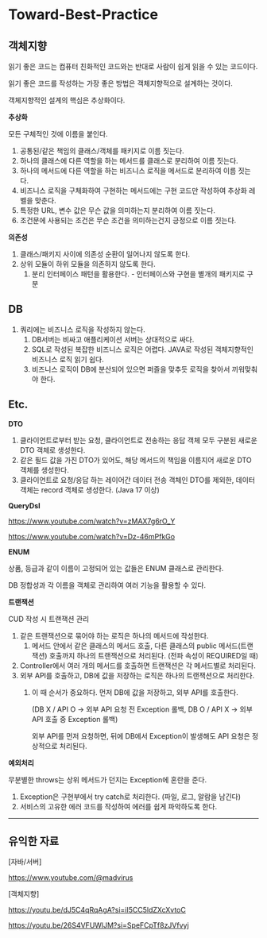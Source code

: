 # Toward-Best-Practice
## 객체지향

읽기 좋은 코드는 컴퓨터 친화적인 코드와는 반대로 사람이 쉽게 읽을 수 있는 코드이다.

읽기 좋은 코드를 작성하는 가장 좋은 방법은 객체지향적으로 설계하는 것이다.

객체지향적인 설계의 핵심은 추상화이다.

**추상화**

모든 구체적인 것에 이름을 붙인다.

1. 공통된/같은 책임의 클래스/객체를 패키지로 이름 짓는다.
2. 하나의 클래스에 다른 역할을 하는 메서드를 클래스로 분리하여 이름 짓는다.
3. 하나의 메서드에 다른 역할을 하는 비즈니스 로직을 메서드로 분리하여 이름 짓는다.
4. 비즈니스 로직을 구체화하여 구현하는 메서드에는 구현 코드만 작성하여 추상화 레벨을 맞춘다.
5. 특정한 URL, 변수 값은 무슨 값을 의미하는지 분리하여 이름 짓는다.
6. 조건문에 사용되는 조건은 무슨 조건을 의미하는건지 긍정으로 이름 짓는다.

**의존성**

1. 클래스/패키지 사이에 의존성 순환이 일어나지 않도록 한다.
2. 상위 모듈이 하위 모듈을 의존하지 않도록 한다.
    1. 분리 인터페이스 패턴을 활용한다. - 인터페이스와 구현을 별개의 패키지로 구분

## **DB**

1. 쿼리에는 비즈니스 로직을 작성하지 않는다.
    1. DB서버는 비싸고 애플리케이션 서버는 상대적으로 싸다.
    2. SQL로 작성된 복잡한 비즈니스 로직은 어렵다. JAVA로 작성된 객체지향적인 비즈니스 로직 읽기 쉽다.
    3. 비즈니스 로직이 DB에 분산되어 있으면 퍼즐을 맞추듯 로직을 찾아서 끼워맞춰야 한다.

## Etc.

**DTO**

1. 클라이언트로부터 받는 요청, 클라이언트로 전송하는 응답 객체 모두 구분된 새로운 DTO 객체로 생성한다.
2. 같은 필드 값을 가진 DTO가 있어도, 해당 메서드의 책임을 이름지어 새로운 DTO 객체를 생성한다.
3. 클라이언트로 요청/응답 하는 레이어간 데이터 전송 객체인 DTO를 제외한, 데이터 객체는 record 객체로 생성한다. (Java 17 이상)

**QueryDsl**

https://www.youtube.com/watch?v=zMAX7g6rO_Y

https://www.youtube.com/watch?v=Dz-46mPfkGo

**ENUM**

상품, 등급과 같이 이름이 고정되어 있는 값들은 ENUM 클래스로 관리한다.

DB 정합성과 각 이름을 객체로 관리하여 여러 기능을 활용할 수 있다.

**트랜잭션**

CUD 작성 시 트랜잭션 관리

1. 같은 트랜잭션으로 묶어야 하는 로직은 하나의 메서드에 작성한다.
    1. 메서드 안에서 같은 클래스의 메서드 호출, 다른 클래스의 public 메서드(트랜잭션) 호출까지 하나의 트랜잭션으로 처리된다. (전파 속성이 REQUIRED일 때)
2. Controller에서 여러 개의 메서드를 호출하면 트랜잭션은 각 메서드별로 처리된다.
3. 외부 API를 호출하고, DB에 값을 저장하는 로직은 하나의 트랜잭션으로 처리한다.
    1. 이 때 순서가 중요하다. 먼저 DB에 값을 저장하고, 외부 API를 호출한다.
        
        (DB X / API O → 외부 API 요청 전 Exception 롤백, DB O / API X → 외부 API 호출 중 Exception 롤백)
        
        외부 API를 먼저 요청하면, 뒤에 DB에서 Exception이 발생해도 API 요청은 정상적으로 처리된다.
        

**예외처리**

무분별한 throws는 상위 메서드가 던지는 Exception에 혼란을 준다.

1. Exception은 구현부에서 try catch로 처리한다. (파일, 로그, 알람을 남긴다)
2. 서비스의 고유한 에러 코드를 작성하여 에러를 쉽게 파악하도록 한다.

---

## 유익한 자료

[자바/서버]

https://www.youtube.com/@madvirus

[객체지향]

https://youtu.be/dJ5C4qRqAgA?si=iI5CC5ldZXcXvtoC

https://youtu.be/26S4VFUWlJM?si=SpeFCpTf8zJVfvyj
